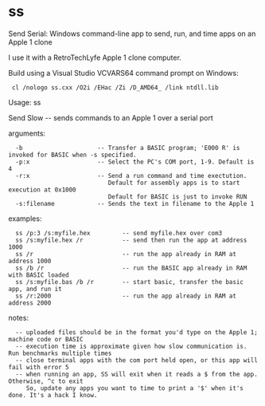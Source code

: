 # ss
Send Serial: Windows command-line app to send, run, and time apps on an Apple 1 clone

I use it with a RetroTechLyfe Apple 1 clone computer.

Build using a Visual Studio VCVARS64 command prompt on Windows:

     cl /nologo ss.cxx /O2i /EHac /Zi /D_AMD64_ /link ntdll.lib

Usage: ss

  Send Slow -- sends commands to an Apple 1 over a serial port
  
  arguments:
  
      -b                     -- Transfer a BASIC program; 'E000 R' is invoked for BASIC when -s specified.
      -p:x                   -- Select the PC's COM port, 1-9. Default is 4
      -r:x                   -- Send a run command and time exectution.
                                Default for assembly apps is to start execution at 0x1000
                                Default for BASIC is just to invoke RUN
      -s:filename            -- Sends the text in filename to the Apple 1
      
  examples:
  
      ss /p:3 /s:myfile.hex         -- send myfile.hex over com3
      ss /s:myfile.hex /r           -- send then run the app at address 1000
      ss /r                         -- run the app already in RAM at address 1000
      ss /b /r                      -- run the BASIC app already in RAM with BASIC loaded
      ss /s:myfile.bas /b /r        -- start basic, transfer the basic app, and run it
      ss /r:2000                    -- run the app already in RAM at address 2000
      
  notes:
  
      -- uploaded files should be in the format you'd type on the Apple 1; machine code or BASIC
      -- execution time is approximate given how slow communication is. Run benchmarks multiple times
      -- close terminal apps with the com port held open, or this app will fail with error 5
      -- when running an app, SS will exit when it reads a $ from the app. Otherwise, ^c to exit
         So, update any apps you want to time to print a '$' when it's done. It's a hack I know.
